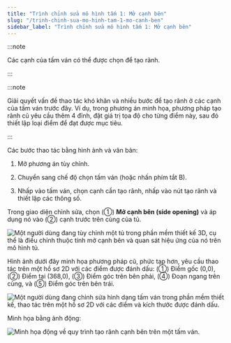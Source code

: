 ```yaml
---
title: "Trình chỉnh sửa mô hình tấm 1: Mở cạnh bên"
slug: "/trinh-chinh-sua-mo-hinh-tam-1-mo-canh-ben"
sidebar_label: "Trình chỉnh sửa mô hình tấm 1: Mở cạnh bên"
---
```


:::note

Các cạnh của tấm ván có thể được chọn để tạo rãnh.

:::

:::note

Giải quyết vấn đề thao tác khó khăn và nhiều bước để tạo rãnh ở các cạnh của tấm ván trước đây. Ví dụ, trong phương án minh họa, phương pháp tạo rãnh cũ yêu cầu thêm 4 đỉnh, đặt giá trị tọa độ cho từng điểm này, sau đó thiết lập loại điểm để đạt được mục tiêu.

:::

Các bước thao tác bằng hình ảnh và văn bản:

1. Mở phương án tùy chỉnh.

2. Chuyển sang chế độ chọn tấm ván (hoặc nhấn phím tắt B).

3. Nhấp vào tấm ván, chọn cạnh cần tạo rãnh, nhấp vào nút tạo rãnh và thiết lập các thông số.

Trong giao diện chỉnh sửa, chọn (①) **Mở cạnh bên (side opening)** và áp dụng nó vào (②) cạnh trước trên cùng của tủ.

![Một người dùng đang tùy chỉnh một tủ trong phần mềm thiết kế 3D, cụ thể là điều chỉnh thuộc tính mở cạnh bên và quan sát hiệu ứng của nó trên mô hình tủ.](https://storage.googleapis.com/jegavn_kb/images/e700a6a6-3f3a-4698-9d46-3172a56e6ad7.png)

Hình ảnh dưới đây minh họa phương pháp cũ, phức tạp hơn, yêu cầu thao tác trên một hồ sơ 2D với các điểm được đánh dấu: (①) Điểm gốc (0,0), (②) Điểm tại (368,0), (③) Điểm góc trên bên phải, (④) Đoạn ngang trên cùng, và (⑤) Điểm góc trên bên trái.

![Một người dùng đang chỉnh sửa hình dạng tấm ván trong phần mềm thiết kế, thao tác trên một hồ sơ 2D với các điểm và kích thước được đánh dấu.](https://storage.googleapis.com/jegavn_kb/images/433a21f9-aa8d-418a-8c4a-6b66d2f5a34e.png)

Minh họa bằng ảnh động:

![Minh họa động về quy trình tạo rãnh cạnh bên trên một tấm ván.](https://storage.googleapis.com/jegavn_kb/images/e75d725c-090e-46ba-9432-a1aa6631953b.gif)
